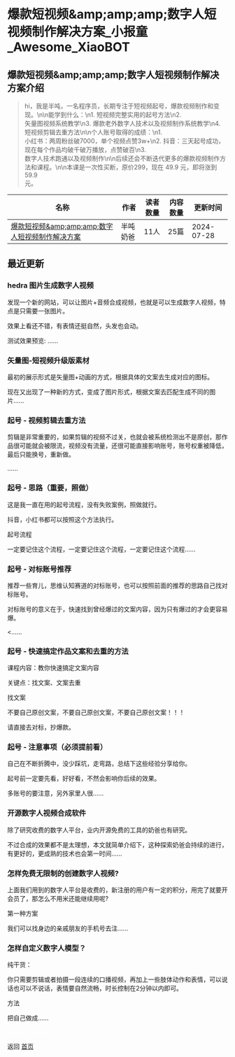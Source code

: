 # 爆款短视频&amp;amp;amp;amp;数字人短视频制作解决方案_小报童_Awesome_XiaoBOT

## 爆款短视频&amp;amp;amp;amp;数字人短视频制作解决方案介绍
> hi，我是半吨，一名程序员，长期专注于短视频起号，爆款视频制作和变现。\n\n能学到什么：\n1. 短视频完整实用的起号方法\n2.  
矢量图视频系统教学\n3. 爆款老外数字人技术以及视频制作系统教学\n4. 短视频剪辑去重方法\n\n个人账号取得的成绩：\n1.  
小红书：两周粉丝破7000，单个视频点赞3w+\n2. 抖音：三天起号成功，现在每个作品均破千破万播放，点赞破百\n3.  
数字人技术跑通以及视频制作\n\n后续还会不断迭代更多的爆款视频制作方法和课程。\n\n本课是一次性买断，原价299，现在 49.9 元，即将涨到 59.9  
元。  
  


|名称|作者|读者数量|内容数量|更新时间|
|---|---|---|---|---|
|[爆款短视频&amp;amp;amp;amp;数字人短视频制作解决方案](https://xiaobot.net/p/9527?refer=0b133df9-27dc-423b-8101-639049001c13)|半吨奶爸|11人|25篇|2024-07-28|

## 最近更新
### hedra 图片生成数字人视频

发现一个新的网站，可以让图片+音频合成视频，也就是可以生成数字人视频，特点是只需要一张图片。

效果上看还不错，有表情还挺自然，头发也会动。

测试效果预览: ......

### 矢量图-短视频升级版素材

最初的展示形式是矢量图+动画的方式，根据具体的文案去生成对应的图标。

现在又出现了一种新的方式，变成了图片形式，根据文案去匹配生成不同的图片......

### 起号 - 视频剪辑去重方法

剪辑是非常重要的，如果剪辑的视频不过关，也就会被系统检测出不是原创，那作品很可能就会被限流，视频没有流量，还很可能直接影响账号，账号权重被降低，最后只能换号，重新做。

......

### 起号 - 思路（重要，照做）

这是我一直在用的起号流程，没有失败案例，照做就行。

抖音，小红书都可以按照这个方法执行。

起号流程

一定要记住这个流程，一定要记住这个流程，一定要记住这个流程......

### 起号 - 对标账号推荐

推荐一些育儿，思维认知赛道的对标账号，也可以按照前面的推荐的思路自己找对标账号。

对标账号的意义在于，快速找到曾经爆过的文案内容，因为只有爆过的才会更容易爆。

<......

### 起号 - 快速搞定作品文案和去重的方法

课程内容：教你快速搞定文案内容

关键点：找文案、文案去重

找文案

不要自己原创文案，不要自己原创文案，不要自己原创文案！！！

请直接去对标，抄爆款。

### 起号 - 注意事项（必须提前看）

自己在不断折腾中，没少踩坑，走弯路，总结下这些经验分享给你。

起号前一定要先看，好好看，不然会影响你后续的效果。

多账号的要注意，另外家里人很......

### 开源数字人视频合成软件

除了研究收费的数字人平台，业内开源免费的工具的奶爸也有研究。

不过合成的效果都不是太理想，本文就简单介绍下，这种探索奶爸会持续的进行，有更好的，更成熟的技术也会第一时间......

### 怎样免费无限制的创建数字人视频?

上面我们用到的数字人平台是收费的，新注册的用户有一定的积分，用完了就要开会员了，那怎么不用米还能继续用呢?

第一种方案

我们可以找身边的亲戚朋友的手机号去注......

### 怎样自定义数字人模型？

纯干货：

你只需要剪辑或者拍摄一段连续的口播视频，再加上一些肢体动作和表情，可以说话也可以不说话，表情要自然流畅，时长控制在2分钟以内即可。

方法

把自己做成......


<a href="https://github.com/Reno9527/awesome-xiaobot" style="color: white; text-decoration: none;">awesome-xiaobot</a>

返回 [首页](../README.md)
